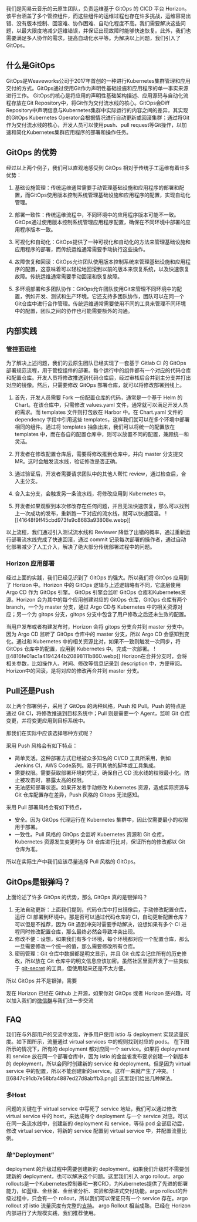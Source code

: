 我们是网易云音乐的云原生团队，负责运维基于 GitOps 的 CICD 平台 Horizon。该平台涵盖了多个管控组件，而这些组件的运维过程也存在许多挑战，运维容易出错、没有版本控制、回滚难、协作困难、自动化程度不高。我们需要解决这些问题，以最大限度地减少运维错误，并保证出现故障时能够快速恢复。此外，我们也需要满足多人协作的需求，提高自动化水平等。为解决以上问题，我们引入了 GitOps。
 
## 什么是GitOps

GitOps是Weaveworks公司于2017年首创的一种进行Kubernetes集群管理和应用交付的方式。GitOps通过使用Git作为声明性基础设施和应用程序的单一事实来源进行工作。 GitOps的核心是将应用的声明性基础架构描述、应用源码与自动化流程存放在Git Repository中，将Git作为交付流水线的核心。GitOps会Diff Repository中声明信息与Kubernetes集群中实际运行的内容之间的差异，其实现的GitOps Kubernetes Operator会根据情况进行自动更新或回滚集群；通过将Git作为交付流水线的核心，开发人员可以使用push、pull request等Git操作，以加速和简化Kubernetes集群应用程序的部署和操作任务。

## GitOps 的优势

经过以上两个例子，我们可以直观地感受到 GitOps 相对于传统手工运维有着许多优势：

1. 基础设施管理：传统运维通常需要手动管理基础设施和应用程序的部署和配置，而GitOps使用版本控制系统管理基础设施和应用程序的配置，实现自动化管理。
    
2. 部署一致性：传统运维流程中，不同环境中的应用程序版本可能不一致。GitOps通过使用版本控制系统管理应用程序配置，确保在不同环境中部署的应用程序版本一致。
    
3. 可视化和自动化：GitOps提供了一种可视化和自动化的方法来管理基础设施和应用程序的部署，而传统运维通常需要手动执行这些操作。
    
4. 故障恢复和回滚：GitOps允许团队使用版本控制系统来管理基础设施和应用程序的配置，这意味着可以轻松地回滚到以前的版本来恢复系统，以及快速恢复故障。传统运维通常需要手动回滚和恢复故障。
    
5. 多环境部署和多团队协作：GitOps允许团队使用Git来管理不同环境中的配置，例如开发、测试和生产环境。它还支持多团队协作，团队可以在同一个Git仓库中进行合作管理。传统运维通常需要使用不同的工具来管理不同环境中的配置，团队之间的协作也可能需要额外的沟通。

## 内部实践



### 管控面运维

为了解决上述问题，我们的云原生团队已经实现了一套基于 Gitlab CI 的 GitOps 部署规范流程，用于管控组件的部署。每个运行中的组件都有一个对应的代码仓库和配置仓库。开发人员将修改推送到代码仓库后，经过审核后合并到主分支并打出对应的镜像。然后，只需要修改 GitOps 部署仓库，就可以将修改部署到线上。

1. 首先，开发人员需要 Fork 一份配置仓库的代码，通常是一个基于 Helm 的 Chart。在该仓库中，只需修改 values.yaml 文件，通常就可以满足开发人员的需求。而 templates 文件则打包放在 Harbor 中。在 Chart.yaml 文件的 dependency 字段中引用这些 templates，这样我们就可以在多个环境中部署相同的组件。通过将 templates 抽象出来，我们可以将统一的配置放在 templates 中，而在各自的配置仓库中，则可以放置不同的配置，兼顾统一和灵活。

2. 开发者在修改配置仓库后，需要将修改推到仓库中，并向 master 分支提交 MR。这时会触发流水线，验证修改是否正确。

3. 通过验证后，开发者需要请求团队中的其他人帮忙 review，通过检查后，合入主分支。

4. 合入主分支，会触发另一条流水线，将修改应用到 Kubernetes 中。

5. 开发者如果观察到本次修改存在任何问题，并且无法快速恢复，那么可以找到上一次成功的发布，重新跑一下对应的流水线，就可以快速回滚。
![[41648f9ff45cbd973fe9c8683a93808e.webp]]

以上流程，我们通过引入测试流水线和 Reviewer 降低了出错的概率，通过重新运行部署流水线完成了快速回滚，通过 commit 记录每次部署的操作者，通过自动化部署减少了人工介入，解决了绝大部分传统部署过程中的问题。

### Horizon 应用部署

经过上面的实践，我们已经见识到了 GitOps 的强大。所以我们将 GitOps 应用到了 Horizon 中。Horizon 中的 GitOps 逻辑与上述逻辑略有不同，它底层使用 Argo CD 作为 GitOps 引擎。
GitOps 引擎会监听 GitOps 仓库和Kubernetes资源。Horizon 会为其中的每个应用创建对应的 GitOps 仓库，GitOps 仓库有两个 branch，一个为 master 分支，通过 Argo CD与 Kubernetes 中的相关资源对应；另一个为 gitops 分支，gitops 分支中包含了用户修改之后还未生效的配置。

当用户发布或者构建发布时，Horizon 会将 gitops 分支合并到 master 分支中。因为 Argo CD 监听了 GitOps 仓库中的 master 分支，所以 Argo CD 会感知到变化。通过和 Kubernetes 中的相关资源比对，如果不一致则触发一次同步，将 GitOps 仓库中的配置，应用到 Kubernetes 中。完成一次部署。
![[4816fe01ac1a4194244b20898111b860.webp]]
Horizon在合并分支时，会将相关参数，比如操作人、时间、修改等信息记录到 description 中，方便审阅。
Horizon中的回滚，是将对应的修改再合并到 master 分支。

## Pull还是Push

以上两个部署例子，采用了 GitOps 的两种风格，Push 和 Pull。Push 的特点是通过 Git CI，将修改推送到目标系统中；Pull 则是需要一个 Agent，监听 Git 仓库变更，并将变更应用到目标系统中。

那我们在实际中应该选择哪种方式呢？

采用 Push 风格会有如下特点：

- 简单灵活。这种部署方式已经被众多知名的 CI/CD 工具所采用，例如 Jenkins CI，AWS Code系列。易于同其他的脚本或工具集成。
- 需要权限。需要获取部署环境的凭证，确保自己 CD 流水线的权限最小化。防止被攻击时，暴露太高的权限。
- 无法感知部署状态。如果开发者手动修改 Kubernetes 资源，造成实际资源与 Git 仓库配置存在差异，Push 风格的 Gitops 无法感知。

采用 Pull 部署风格会有如下特点，

- 安全。因为 GitOps 代理运行在 Kubernetes 集群中，因此仅需要最小的权限用于部署。
- 一致性。Pull 风格的 GitOps 会监听 Kubernetes 资源和 Git 仓库，Kubernetes 资源发生变更时与 Git 仓库进行比对，保证所有的修改都以 Git 仓库为准。

所以在实际生产中我们应该尽量选择 Pull 风格的 GitOps。


## GitOps是银弹吗？

上面论述了许多 GitOps 的优势，那么 GitOps 真的是银弹吗？

1. 无法自动更新：上面我们提到，代码仓库中打出镜像后，手动修改配置仓库，运行 CI 部署到环境中。那是否可以通过代码仓库的 CI，自动更新配置仓库？可以但是不推荐，因为 Git 遇到冲突时需要手动解决，设想如果有多个 CI 进程同时修改配置仓库，那么最终必然会导致冲突出现。
2. 修改不便：设想，如果我们有多个环境，每个环境都对应一个配置仓库，那么一旦需要修改一个统一的值，那么需要修改所有仓库。
3. 密码管理：Git 仓库中数据都是明文显示，并且 Git 仓库会记住所有的历史修改，所以放在 Git 仓库中的明文信息应该加密。虽然社区里面开发了一些类似于 [git-secret](https://github.com/sobolevn/git-secret) 的工具，但使用起来还是不太方便。

所以 GitOps 并不是银弹，需要

现在 Horizon 已经在 Github 上开源，如果你对 GitOps 或者 Horizon 感兴趣，可以加入我们的[微信群](https://github.com/horizoncd/horizon#contact-us)与我们进一步交流

## FAQ

我们在与外部用户的交流中发现，许多用户使用 istio 与 deployment 实现流量灰度。如下图所示，流量通过 virtual services 中的规则找到对应的 pods。
在下图所示的情况下，所有的 deployment 都对应同一个 service。如果将 deployment 和 service 放在同一个部署仓库中，因为 istio 的金丝雀发布要求创建一个新版本的 deployment，所以会同时创建新的 service 和 deployment。但是因为 virtual service 中的配置，所以不能创建新的service。这样一来就产生了冲突。
![[6847c91db7e58bfa4887ed27d8abffb3.png]]
这里我们给出几种解法。

### 多Host
问题的关键在于 virtual service 中写死了 service 地址，我们可以通过修改 virtual service 中的 host，来达成每个 deployment 与一个 service 对应。可以在同一条流水线中，创建新的 deployment 和 service，等待 pod 全部启动后，修改 virtual service，将新的 service 配置到 virtual service 中，并配置流量比例。

### 单“Deployment”
deployment 的升级过程中需要创建新的 deployment，如果我们升级时不需要创建新的 deployment，也可以解决这个问题。这里我们引入 argo rollout，argo rollouts是一个Kubernetes控制器和一套CRD，为Kubernetes提供了先进的部署能力，如蓝绿、金丝雀、金丝雀分析、实验和渐进式交付功能。argo rollout的升级过程中，只会有一个 rollout，所以我们可以保证只有一个 service 存在。argo rollout 对 istio 流量灰度有完整的[支持](https://argo-rollouts.readthedocs.io/en/stable/features/traffic-management/istio/)。
argo Rollout 相当成熟，已经在 Horizon 内部进行了大规模实践，我们推荐使用。


